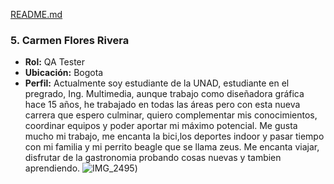 [README.md](https://github.com/user-attachments/files/17048886/README.md)
### **5. Carmen Flores Rivera**  
- **Rol:** QA Tester
- **Ubicación:** Bogota 
- **Perfil:** Actualmente soy estudiante de la UNAD, estudiante en el pregrado, Ing. Multimedia, aunque trabajo como diseñadora gráfica hace 15 años, he trabajado en todas las áreas pero con esta nueva carrera que espero culminar, quiero complementar mis conocimientos, coordinar equipos y poder aportar mi máximo potencial. Me gusta mucho mi trabajo, me encanta la bici,los deportes indoor y pasar tiempo con mi familia y mi perrito beagle que se llama zeus. Me encanta viajar, disfrutar de la gastronomia probando cosas nuevas y tambien aprendiendo.
![IMG_2495](https://github.com/user-attachments/assets/89f16058-197b-47cd-b536-7d97c4b264ff))  
